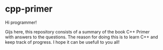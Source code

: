 # cpp-primer

Hi programmer!

Gijs here, this repository consists of a summary of the book C++ Primer with answers to the questions. The reason for doing this is to learn C++ and keep track of progress. I hope it can be usefull to you all!
